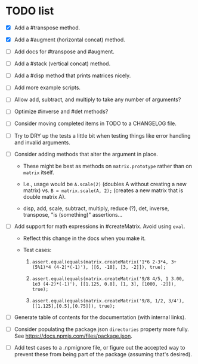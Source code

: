 # TODO list

- [x] Add a #transpose method.

- [x] Add a #augment (horizontal concat) method.

- [ ] Add docs for #transpose and #augment.

- [ ] Add a #stack (vertical concat) method.

- [ ] Add a #disp method that prints matrices nicely.

- [ ] Add more example scripts.

- [ ] Allow add, subtract, and multiply to take any number of arguments?

- [ ] Optimize #inverse and #det methods?

- [ ] Consider moving completed items in TODO to a CHANGELOG file.

- [ ] Try to DRY up the tests a little bit when testing things like error handling and invalid arguments.

- [ ] Consider adding methods that alter the argument in place.

    * These might be best as methods on `matrix.prototype` rather than on `matrix` itself.

    * I.e., usage would be `A.scale(2)` (doubles A without creating a new matrix)
      vs. `B = matrix.scale(A, 2);` (creates a new matrix that is double matrix A).

    * disp, add, scale, subtract, multiply, reduce (?),
      det, inverse, transpose, "is (something)" assertions...

- [ ] Add support for math expressions in #createMatrix. Avoid using `eval`.

    * Reflect this change in the docs when you make it.

    * Test cases:

        1. `assert.equal(equals(matrix.createMatrix('1*6 2-3*4, 3+(5%1)*4 (4-2)*(-1)'), [[6, -10], [3, -2]]), true);`

        2. `assert.equal(equals(matrix.createMatrix('9/8 4/5, 1 3.00, 1e3 (4-2)*(-1)'), [[1.125, 0.8], [1, 3], [1000, -2]]), true);`

        3. `assert.equal(equals(matrix.createMatrix('9/8, 1/2, 3/4'), [[1.125],[0.5],[0.75]]), true);`

- [ ] Generate table of contents for the documentation (with internal links).

- [ ] Consider populating the package.json `directories` property more fully. See https://docs.npmjs.com/files/package.json.

- [ ] Add test cases to a .npmignore file, or figure out the accepted way to prevent these from being part of the package (assuming that's desired).
